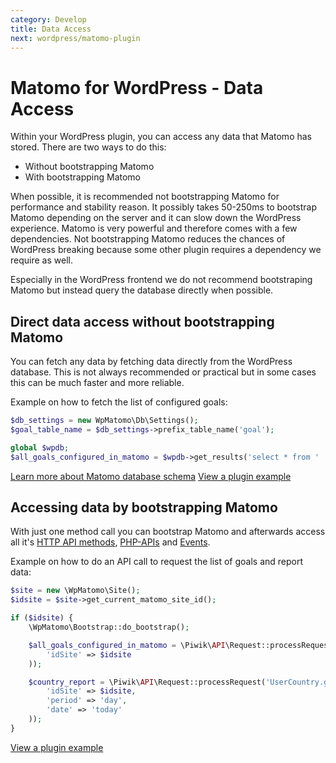 ```yaml
---
category: Develop
title: Data Access
next: wordpress/matomo-plugin
---
```

# Matomo for WordPress - Data Access

Within your WordPress plugin, you can access any data that Matomo has stored. There are two ways to do this:

* Without bootstrapping Matomo
* With bootstrapping Matomo

When possible, it is recommended not bootstrapping Matomo for performance and stability reason. It possibly takes 50-250ms
to bootstrap Matomo depending on the server and it can slow down the WordPress experience. Matomo is very powerful and
therefore comes with a few dependencies. Not bootstrapping Matomo reduces the chances of WordPress breaking
because some other plugin requires a dependency we require as well.

Especially in the WordPress frontend we do not recommend bootstraping Matomo but instead query the database directly when possible.

## Direct data access without bootstrapping Matomo

You can fetch any data by fetching data directly from the WordPress database. This is not always recommended or practical but in
some cases this can be much faster and more reliable.

Example on how to fetch the list of configured goals:

```php
$db_settings = new WpMatomo\Db\Settings();
$goal_table_name = $db_settings->prefix_table_name('goal');

global $wpdb;
$all_goals_configured_in_matomo = $wpdb->get_results('select * from ' . $goal_table_name);
```

[Learn more about Matomo database schema](/guides/database-schema)
[View a plugin example](https://github.com/matomo-org/matomo-wordpress-plugin-examples/tree/master/direct-data-access)

## Accessing data by bootstrapping Matomo

With just one method call you can bootstrap Matomo and afterwards access all it's
[HTTP API methods](https://developer.matomo.org/api-reference/reporting-api),
[PHP-APIs](https://developer.matomo.org/api-reference/classes) and
[Events](https://developer.matomo.org/api-reference/events).

Example on how to do an API call to request the list of goals and report data:

```php
$site = new \WpMatomo\Site();
$idsite = $site->get_current_matomo_site_id();

if ($idsite) {
    \WpMatomo\Bootstrap::do_bootstrap();

    $all_goals_configured_in_matomo = \Piwik\API\Request::processRequest('Goals.getGoals', array(
        'idSite' => $idsite
    ));

    $country_report = \Piwik\API\Request::processRequest('UserCountry.getCountry', array(
        'idSite' => $idsite,
        'period' => 'day',
        'date' => 'today'
    ));
}
```

[View a plugin example](https://github.com/matomo-org/matomo-wordpress-plugin-examples/tree/master/bootstrap-matomo-data-access)
